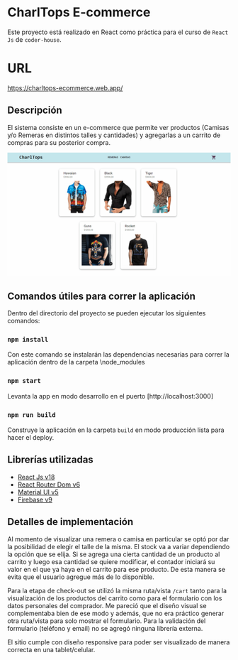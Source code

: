 # CharlTops E-commerce

Este proyecto está realizado en React como práctica para el curso de `React Js` de `coder-house`.

# URL

https://charltops-ecommerce.web.app/

## Descripción

El sistema consiste en un e-commerce que permite ver productos (Camisas y/o Remeras en distintos talles y cantidades) y agregarlas a un carrito de compras para su posterior compra.

![GIF de demostración.](/public/e-commerce.gif "Demo de una compra.")

## Comandos útiles para correr la aplicación

Dentro del directorio del proyecto se pueden ejecutar los siguientes comandos:

### `npm install`

Con este comando se instalarán las dependencias necesarias para correr la aplicación dentro de la carpeta \node_modules

### `npm start`

Levanta la app en modo desarrollo en el puerto [http://localhost:3000]

### `npm run build`

Construye la aplicación en la carpeta `build` en modo producción lista para hacer el deploy.

## Librerías utilizadas

* [React Js v18](https://reactjs.org)
* [React Router Dom v6](https://reactrouter.com/docs/en/v6)
* [Material UI v5](https://mui.com/)
* [Firebase v9](https://firebase.google.com/)

## Detalles de implementación

Al momento de visualizar una remera o camisa en particular se optó por dar la posibilidad de elegir el talle de la misma. El stock va a variar dependiendo la opción que se elija. 
Si se agrega una cierta cantidad de un producto al carrito y luego esa cantidad se quiere modificar, el contador iniciará su valor en el que ya haya en el carrito para ese producto. De esta manera se evita que el usuario agregue más de lo disponible.

Para la etapa de check-out se utilizó la misma ruta/vista `/cart` tanto para la visualización de los productos del carrito como para el formulario con los datos personales del comprador. Me pareció que el diseño visual se complementaba bien de ese modo y además, que no era práctico generar otra ruta/vista para solo mostrar el formulario.
Para la validación del formulario (teléfono y email) no se agregó ninguna librería externa.

El sitio cumple con diseño responsive para poder ser visualizado de manera correcta en una tablet/celular.